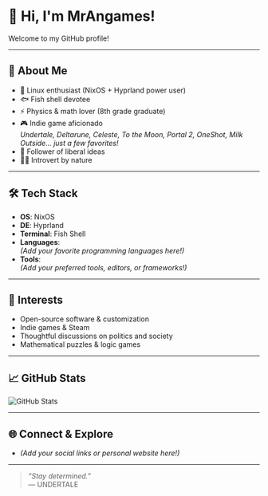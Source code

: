 # 👋 Hi, I'm MrAngames!

Welcome to my GitHub profile!

---

## 🧑 About Me

- 🚀 Linux enthusiast (NixOS + Hyprland power user)
- 🐟 Fish shell devotee
- ⚡ Physics & math lover (8th grade graduate)
- 🎮 Indie game aficionado  
  *Undertale, Deltarune, Celeste, To the Moon, Portal 2, OneShot, Milk Outside… just a few favorites!*
- 📰 Follower of liberal ideas
- 😶‍🌫️ Introvert by nature

---

## 🛠️ Tech Stack

- **OS**: NixOS
- **DE**: Hyprland
- **Terminal**: Fish Shell
- **Languages**:  
  *(Add your favorite programming languages here!)*
- **Tools**:  
  *(Add your preferred tools, editors, or frameworks!)*

---

## 🎯 Interests

- Open-source software & customization
- Indie games & Steam
- Thoughtful discussions on politics and society
- Mathematical puzzles & logic games

---

## 📈 GitHub Stats

![GitHub Stats](https://github-readme-stats.vercel.app/api?username=MrAngames&show_icons=true&hide_title=true&theme=radical)

---

## 🌐 Connect & Explore

- *(Add your social links or personal website here!)*

---

> _“Stay determined.”_  
> &mdash; UNDERTALE


